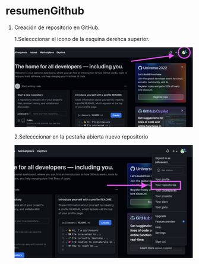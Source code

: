 # resumenGithub
1. Creación de repositorio en GitHub.

    1.Selecccionar el icono de la esquina derehca superior. 



    ![alt text](https://github.com/juliasuarz/resumenGithub/blob/main/Captura%20de%20pantalla%202022-09-20%20a%20las%2020.44.10.png?raw=true)


    2.Selecccionar en la pestaña abierta nuevo repositorio
    
    
    
    ![captura](https://github.com/juliasuarz/resumenGithub/blob/main/Captura%20de%20pantalla%202022-09-20%20a%20las%2020.44.24.png?raw=true)


